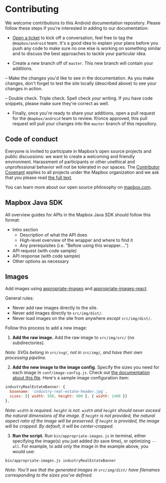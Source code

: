 # Contributing

We welcome contributions to this Android documentation repository. Please follow these steps if you're interested in adding to our documentation:

- [Open a ticket](https://github.com/mapbox/mapbox-plugins-android/issues/new) to kick off a conversation, feel free to tag the `@mapbox/android` team. It's a good idea to explain your plans before you push any code to make sure no one else is working on something similar and to discuss the best approaches to tackle your particular idea.

- Create a new branch off of `master`. This new branch will contain your additions.

– Make the changes you'd like to see in the documentation. As you make changes, don't forget to test the site locally (described above) to see your changes in action.

– Double check. Triple check. Spell check your writing. If you have code snippets, please make sure they're correct as well.

- Finally, once you're ready to share your additions, open a pull request for the `@mapbox/android` team to review. If/once approved, this pull request will pull your changes into the `master` branch of this repository.


## Code of conduct

Everyone is invited to participate in Mapbox’s open source projects and public discussions: we want to create a welcoming and friendly environment. Harassment of participants or other unethical and unprofessional behavior will not be tolerated in our spaces. The [Contributor Covenant](http://contributor-covenant.org) applies to all projects under the Mapbox organization and we ask that you please read [the full text](http://contributor-covenant.org/version/1/2/0/).

You can learn more about our open source philosophy on [mapbox.com](https://www.mapbox.com/about/open/).

## Mapbox Java SDK

All overview guides for APIs in the Mapbox Java SDK should follow this format: 

- Intro section
  - Description of what the API does
  - High-level overview of the wrapper and where to find it
  - Any prerequisites (i.e. "Before using this wrapper....")
- API request (with code sample)
- API response (with code sample)
- Other options as necessary

## Images

Add images using [appropriate-images](https://github.com/mapbox/appropriate-images) and [appropriate-images-react](https://github.com/mapbox/appropriate-images-react).

General rules:

- Never add raw images directly to the site.
- Never add images directly to `src/img/dist/`.
- Never load images on the site from anywhere *except* `src/img/dist/`.

Follow this process to add a new image:

1. **Add the raw image.** Add the raw image to `src/img/src/` (no subdirectories).

*Note: SVGs belong in `src/svg/`, not in `src/img/`, and have their own processing pipeline.*

2. **Add the new image to the image config**. Specify the sizes you need for each image in `conf/image-config.js`. Check out [the documentation about this file](https://github.com/mapbox/appropriate-images#image-configuration). Here's a sample image configuration item:

```js
industryRealEstateBanner: {
  basename: 'industry-real-estate-header.jpg',
  sizes: [{ width: 500, height: 800 }, { width: 1400 }]
},
```

*Note: `width` is required. `height` is not. `width` and `height` should never exceed the natural dimensions of the image. If `height` is not provided, the natural aspect ratio of the image will be preserved. If `height` is provided, the image will be cropped. By default, it will be center-cropped.*

3. **Run the script.** Run `bin/appropriate-images.js` in terminal, either specifying the image(s) you just added (to save time), or optimizing `--all`. For example, to add only the image in the example above, you would use:

```
bin/appropriate-images.js industryRealEstateBanner
```

*Note: You'll see that the generated images in `src/img/dist/` have filenames corresponding to the sizes you've defined.*
